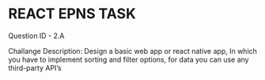 # REACT EPNS TASK
Question ID - 2.A   

Challange Description:
Design a basic web app or react native app, In which you have to implement sorting and filter options, for data you can use any third-party API’s
